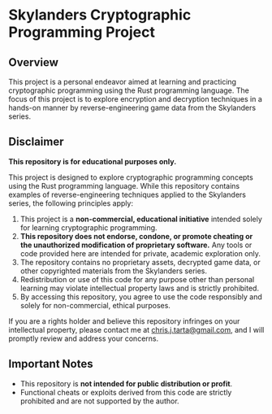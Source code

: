 # Skylanders Cryptographic Programming Project

## Overview
This project is a personal endeavor aimed at learning and practicing cryptographic programming using the Rust programming language. The focus of this project is to explore encryption and decryption techniques in a hands-on manner by reverse-engineering game data from the Skylanders series.  

## Disclaimer
**This repository is for educational purposes only.**  

This project is designed to explore cryptographic programming concepts using the Rust programming language. While this repository contains examples of reverse-engineering techniques applied to the Skylanders series, the following principles apply:  

1. This project is a **non-commercial, educational initiative** intended solely for learning cryptographic programming.
2. **This repository does not endorse, condone, or promote cheating or the unauthorized modification of proprietary software.** Any tools or code provided here are intended for private, academic exploration only.
3. The repository contains no proprietary assets, decrypted game data, or other copyrighted materials from the Skylanders series.
4. Redistribution or use of this code for any purpose other than personal learning may violate intellectual property laws and is strictly prohibited.
5. By accessing this repository, you agree to use the code responsibly and solely for non-commercial, ethical purposes.  

If you are a rights holder and believe this repository infringes on your intellectual property, please contact me at chris.j.tarta@gmail.com, and I will promptly review and address your concerns.

## Important Notes
- This repository is **not intended for public distribution or profit**.
- Functional cheats or exploits derived from this code are strictly prohibited and are not supported by the author.

